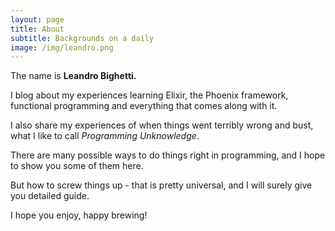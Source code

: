 ```yaml
---
layout: page
title: About
subtitle: Backgrounds on a daily
image: /img/leandro.png
---
```


The name is __Leandro Bighetti.__

I blog about my experiences learning Elixir, the Phoenix framework, functional programming and everything that comes along with it.

I also share my experiences of when things went terribly wrong and bust,  
what I like to call _Programming Unknowledge_.

There are many possible ways to do things right in programming, and I hope to show you some of them here.

But how to screw things up - that is pretty universal, and I will surely give you detailed guide.

I hope you enjoy,
happy brewing!
